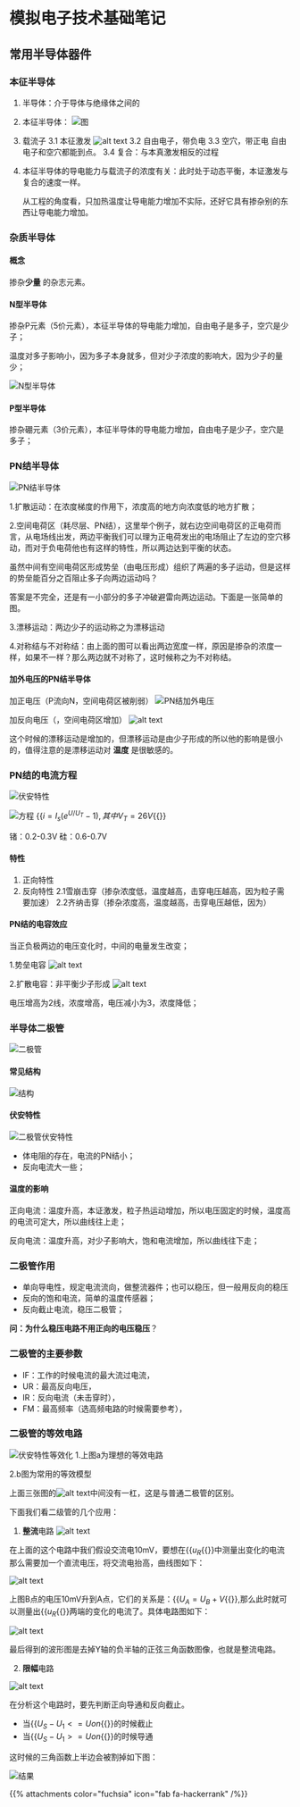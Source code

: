 # 模拟电子技术基础笔记

## 常用半导体器件

### 本征半导体

1. 半导体：介于导体与绝缘体之间的
2. 本征半导体：
![图](image.png)
3. 载流子
   3.1 本征激发
   ![alt text](image-1.png)
   3.2 自由电子，带负电
   3.3 空穴，带正电
   自由电子和空穴都能到点。
   3.4 复合：与本真激发相反的过程
4. 本征半导体的导电能力与载流子的浓度有关：此时处于动态平衡，本证激发与复合的速度一样。
   
   从工程的角度看，只加热温度让导电能力增加不实际，还好它具有掺杂别的东西让导电能力增加。

### 杂质半导体

#### 概念

掺杂**少量** 的杂志元素。

#### N型半导体

掺杂P元素（5价元素），本征半导体的导电能力增加，自由电子是多子，空穴是少子；

温度对多子影响小，因为多子本身就多，但对少子浓度的影响大，因为少子的量少；

![N型半导体](image-2.png)

#### P型半导体

掺杂硼元素（3价元素），本征半导体的导电能力增加，自由电子是少子，空穴是多子；

### PN结半导体

![PN结半导体](image-3.png)

1.扩散运动：在浓度梯度的作用下，浓度高的地方向浓度低的地方扩散；

2.空间电荷区（耗尽层、PN结），这里举个例子，就右边空间电荷区的正电荷而言，从电场线出发，两边平衡我们可以理为正电荷发出的电场阻止了左边的空穴移动，而对于负电荷他也有这样的特性，所以两边达到平衡的状态。

虽然中间有空间电荷区形成势垒（由电压形成）组织了两遍的多子运动，但是这样的势垒能百分之百阻止多子向两边运动吗？

答案是不完全，还是有一小部分的多子冲破避雷向两边运动。下面是一张简单的图。

3.漂移运动：两边少子的运动称之为漂移运动

4.对称结与不对称结：由上面的图可以看出两边宽度一样，原因是掺杂的浓度一样，如果不一样？那么两边就不对称了，这时候称之为不对称结。

#### 加外电压的PN结半导体

加正电压（P流向N，空间电荷区被削弱）
![PN结加外电压](image-4.png)

加反向电压（，空间电荷区增加）
![alt text](image-5.png)

这个时候的漂移运动是增加的，但漂移运动是由少子形成的所以他的影响是很小的，值得注意的是漂移运动对 **温度** 是很敏感的。

### PN结的电流方程

![伏安特性](image-6.png)

![方程](image-7.png)
{{<math>}}$i=I_s(e^{U/U{_T}}-1),其中V_T=26V${{</math>}}

锗：0.2-0.3V
硅：0.6-0.7V

#### 特性

1. 正向特性
2. 反向特性
   2.1雪崩击穿（掺杂浓度低，温度越高，击穿电压越高，因为粒子需要加速）
   2.2齐纳击穿（掺杂浓度高，温度越高，击穿电压越低，因为）

#### PN结的电容效应

当正负极两边的电压变化时，中间的电量发生改变；

1.势垒电容
![alt text](image-9.png)

2.扩散电容：非平衡少子形成
![alt text](image-8.png)

电压增高为2线，浓度增高，电压减小为3，浓度降低；

### 半导体二极管

![二极管](image-10.png)

#### 常见结构

![结构](image-11.png)

#### 伏安特性

![二极管伏安特性](image-12.png)

- 体电阻的存在，电流的PN结小；
- 反向电流大一些；

#### 温度的影响

正向电流：温度升高，本证激发，粒子热运动增加，所以电压固定的时候，温度高的电流可定大，所以曲线往上走；

反向电流：温度升高，对少子影响大，饱和电流增加，所以曲线往下走；

### 二极管作用

- 单向导电性，规定电流流向，做整流器件；也可以稳压，但一般用反向的稳压
- 反向的饱和电流，简单的温度传感器；
- 反向截止电流，稳压二极管；

**问：为什么稳压电路不用正向的电压稳压**？

### 二极管的主要参数

- IF：工作的时候电流的最大流过电流，
- UR：最高反向电压，
- IR：反向电流（未击穿时），
- FM：最高频率（选高频电路的时候需要参考），

### 二极管的等效电路

![伏安特性等效化](image-13.png)
1.上图a为理想的等效电路

2.b图为常用的等效模型

上面三张图的![alt text](image-15.png)中间没有一杠，这是与普通二极管的区别。

下面我们看二级管的几个应用：

1. **整流**电路
![alt text](image-16.png)

在上面的这个电路中我们假设交流电10mV，要想在{{<math>}}$u_R${{</math>}}中测量出变化的电流那么需要加一个直流电压，将交流电抬高，曲线图如下：

![alt text](image-18.png)

上图B点的电压10mV升到A点，它们的关系是：{{<math>}}$U_A=U_B+V${{</math>}},那么此时就可以测量出{{<math>}}$u_R${{</math>}}两端的变化的电流了。具体电路图如下：

![alt text](image-14.png)

最后得到的波形图是去掉Y轴的负半轴的正弦三角函数图像，也就是整流电路。

2. **限幅**电路

![alt text](image-19.png)

在分析这个电路时，要先判断正向导通和反向截止。

- 当{{<math>}}$U_S-U_1<=Uon${{</math>}}的时候截止
- 当{{<math>}}$U_S-U_1>=Uon${{</math>}}的时候导通

这时候的三角函数上半边会被割掉如下图：

![结果](image-20.png)

{{% attachments color="fuchsia" icon="fab fa-hackerrank" /%}}